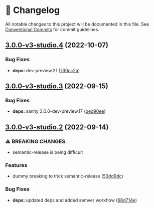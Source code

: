 <!-- markdownlint-disable --><!-- textlint-disable -->

# 📓 Changelog

All notable changes to this project will be documented in this file. See
[Conventional Commits](https://conventionalcommits.org) for commit guidelines.

## [3.0.0-v3-studio.4](https://github.com/sanity-io/dashboard/compare/v3.0.0-v3-studio.3...v3.0.0-v3-studio.4) (2022-10-07)

### Bug Fixes

- **deps:** dev-preview.21 ([730cc2a](https://github.com/sanity-io/dashboard/commit/730cc2a25a36f57e5c3310079e262b39d8412774))

## [3.0.0-v3-studio.3](https://github.com/sanity-io/dashboard/compare/v3.0.0-v3-studio.2...v3.0.0-v3-studio.3) (2022-09-15)

### Bug Fixes

- **deps:** sanity 3.0.0-dev-preview.17 ([bed90ee](https://github.com/sanity-io/dashboard/commit/bed90eeaa3c6d2f9a8cda3a9c597e792d2816cff))

## [3.0.0-v3-studio.2](https://github.com/sanity-io/dashboard/compare/v3.0.0-v3-studio.1...v3.0.0-v3-studio.2) (2022-09-14)

### ⚠ BREAKING CHANGES

- semantic-release is being difficult

### Features

- dummy breaking to trick semantic-release ([53dd9dc](https://github.com/sanity-io/dashboard/commit/53dd9dcae19e2d6db97e11302867c3838ff155c6))

### Bug Fixes

- **deps:** updated deps and added semver workflow ([68d714e](https://github.com/sanity-io/dashboard/commit/68d714e2b3457fbd4ab112a7cbc6194057b61e36))
